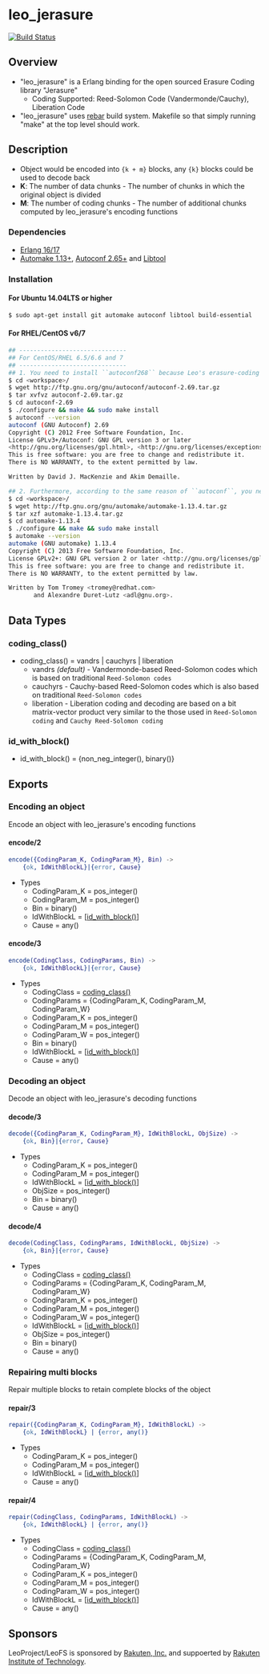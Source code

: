 # leo_jerasure

[![Build Status](https://secure.travis-ci.org/leo-project/leo_jerasure.png?branch=develop)](http://travis-ci.org/leo-project/leo_jerasure)

## Overview

* "leo_jerasure" is a Erlang binding for the open sourced Erasure Coding library "Jerasure"
  * Coding Supported: Reed-Solomon Code (Vandermonde/Cauchy), Liberation Code
* "leo_jerasure" uses [rebar](https://github.com/rebar/rebar) build system. Makefile so that simply running "make" at the top level should work.

## Description
* Object would be encoded into `{k + m}` blocks, any `{k}` blocks could be used to decode back
* **K**: The number of data chunks - The number of chunks in which the original object is divided
* **M**: The number of coding chunks - The number of additional chunks computed by leo_jerasure's encoding functions

### Dependencies
* [Erlang 16/17](erlang.org)
* [Automake 1.13+](http://www.gnu.org/software/automake/), [Autoconf 2.65+](http://www.gnu.org/software/autoconf/autoconf.html) and [Libtool](http://www.gnu.org/software/libtool/)

### Installation
#### For Ubuntu 14.04LTS	or higher
```bash
$ sudo apt-get install git automake autoconf libtool build-essential
```

#### For RHEL/CentOS v6/7
```bash
## ------------------------------
## For CentOS/RHEL 6.5/6.6 and 7
## ------------------------------
## 1. You need to install ``autoconf268`` because Leo's erasure-coding lib requires Autoconf 2.65 or higher
$ cd <workspace>/
$ wget http://ftp.gnu.org/gnu/autoconf/autoconf-2.69.tar.gz
$ tar xvfvz autoconf-2.69.tar.gz
$ cd autoconf-2.69
$ ./configure && make && sudo make install
$ autoconf --version
autoconf (GNU Autoconf) 2.69
Copyright (C) 2012 Free Software Foundation, Inc.
License GPLv3+/Autoconf: GNU GPL version 3 or later
<http://gnu.org/licenses/gpl.html>, <http://gnu.org/licenses/exceptions.html>
This is free software: you are free to change and redistribute it.
There is NO WARRANTY, to the extent permitted by law.

Written by David J. MacKenzie and Akim Demaille.

## 2. Furthermore, according to the same reason of ``autoconf``, you need to install the latest ``automake`` manually.
$ cd <workspace>/
$ wget http://ftp.gnu.org/gnu/automake/automake-1.13.4.tar.gz
$ tar xzf automake-1.13.4.tar.gz
$ cd automake-1.13.4
$ ./configure && make && sudo make install
$ automake --version
automake (GNU automake) 1.13.4
Copyright (C) 2013 Free Software Foundation, Inc.
License GPLv2+: GNU GPL version 2 or later <http://gnu.org/licenses/gpl-2.0.html>
This is free software: you are free to change and redistribute it.
There is NO WARRANTY, to the extent permitted by law.

Written by Tom Tromey <tromey@redhat.com>
       and Alexandre Duret-Lutz <adl@gnu.org>.
```

## Data Types
### coding_class()
* coding_class() = vandrs | cauchyrs | liberation
    * vandrs *(default)* - Vandermonde-based Reed-Solomon codes which is based on traditional ``Reed-Solomon codes``
    * cauchyrs - Cauchy-based Reed-Solomon codes which is also based on traditional ``Reed-Solomon codes``
    * liberation - Liberation coding and decoding are based on a bit matrix-vector product very similar to the those used in ``Reed-Solomon coding`` and ``Cauchy Reed-Solomon coding``

### id_with_block()
* id_with_block() = {non_neg_integer(), binary()}


## Exports
### Encoding an object
Encode an object with leo_jerasure's encoding functions

#### encode/2
```erlang
encode({CodingParam_K, CodingParam_M}, Bin) ->
    {ok, IdWithBlockL}|{error, Cause}
```
* Types
    * CodingParam_K = pos_integer()
    * CodingParam_M = pos_integer()
    * Bin = binary()
    * IdWithBlockL = [[id_with_block()](#id_with_block())]
    * Cause = any()

#### encode/3
```erlang
encode(CodingClass, CodingParams, Bin) ->
    {ok, IdWithBlockL}|{error, Cause}
```
* Types
    * CodingClass = [coding_class()](#coding_class())
    * CodingParams = {CodingParam_K, CodingParam_M, CodingParam_W}
    * CodingParam_K = pos_integer()
    * CodingParam_M = pos_integer()
    * CodingParam_W = pos_integer()
    * Bin = binary()
    * IdWithBlockL = [[id_with_block()](#id_with_block())]
    * Cause = any()


### Decoding an object
Decode an object with leo_jerasure's decoding functions

#### decode/3
```erlang
decode({CodingParam_K, CodingParam_M}, IdWithBlockL, ObjSize) ->
    {ok, Bin}|{error, Cause}
```
* Types
    * CodingParam_K = pos_integer()
    * CodingParam_M = pos_integer()
    * IdWithBlockL = [[id_with_block()](#id_with_block())]
    * ObjSize = pos_integer()
    * Bin = binary()
    * Cause = any()

#### decode/4
```erlang
decode(CodingClass, CodingParams, IdWithBlockL, ObjSize) ->
    {ok, Bin}|{error, Cause}
```
* Types
    * CodingClass = [coding_class()](#coding_class())
    * CodingParams = {CodingParam_K, CodingParam_M, CodingParam_W}
    * CodingParam_K = pos_integer()
    * CodingParam_M = pos_integer()
    * CodingParam_W = pos_integer()
    * IdWithBlockL = [[id_with_block()](#id_with_block())]
    * ObjSize = pos_integer()
    * Bin = binary()
    * Cause = any()


### Repairing multi blocks
Repair multiple blocks to retain complete blocks of the object

#### repair/3
```erlang
repair({CodingParam_K, CodingParam_M}, IdWithBlockL) ->
    {ok, IdWithBlockL} | {error, any()}
```
* Types
    * CodingParam_K = pos_integer()
    * CodingParam_M = pos_integer()
    * IdWithBlockL = [[id_with_block()](#id_with_block())]
    * Cause = any()

#### repair/4
```erlang
repair(CodingClass, CodingParams, IdWithBlockL) ->
    {ok, IdWithBlockL} | {error, any()}
```
* Types
    * CodingClass = [coding_class()](#coding_class())
    * CodingParams = {CodingParam_K, CodingParam_M, CodingParam_W}
    * CodingParam_K = pos_integer()
    * CodingParam_M = pos_integer()
    * CodingParam_W = pos_integer()
    * IdWithBlockL = [[id_with_block()](#id_with_block())]
    * Cause = any()

## Sponsors

LeoProject/LeoFS is sponsored by [Rakuten, Inc.](http://global.rakuten.com/corp/) and suppoerted by [Rakuten Institute of Technology](http://rit.rakuten.co.jp/).